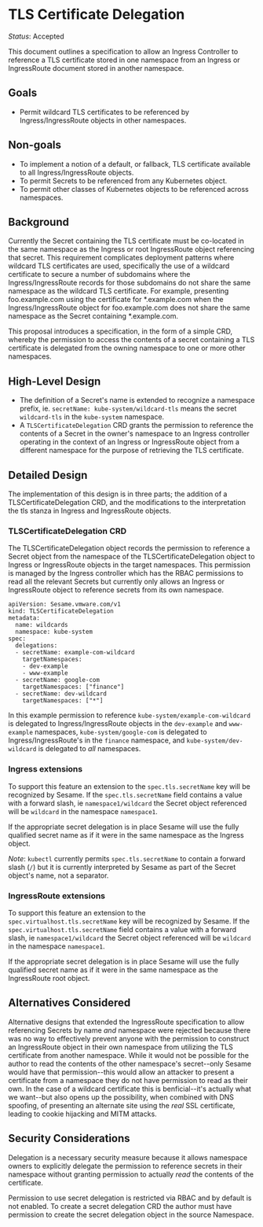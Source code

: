 # TLS Certificate Delegation

_Status_: Accepted

This document outlines a specification to allow an Ingress Controller to reference a TLS certificate stored in one namespace from an Ingress or IngressRoute document stored in another namespace.

## Goals

- Permit wildcard TLS certificates to be referenced by Ingress/IngressRoute objects in other namespaces.

## Non-goals

- To implement a notion of a default, or fallback, TLS certificate available to all Ingress/IngressRoute objects.
- To permit Secrets to be referenced from any Kubernetes object.
- To permit other classes of Kubernetes objects to be referenced across namespaces.

## Background

Currently the Secret containing the TLS certificate must be co-located in the same namespace as the Ingress or root IngressRoute object referencing that secret.
This requirement complicates deployment patterns where wildcard TLS certificates are used, specifically the use of a wildcard certificate to secure a number of subdomains where the Ingress/IngressRoute records for those subdomains do not share the same namespace as the wildcard TLS certificate.
For example, presenting foo.example.com using the certificate for \*.example.com when the Ingress/IngressRoute object for foo.example.com does not share the same namespace as the Secret containing \*.example.com.

This proposal introduces a specification, in the form of a simple CRD, whereby the permission to access the contents of a secret containing a TLS certificate is delegated from the owning namespace to one or more other namespaces.

## High-Level Design

- The definition of a Secret's name is extended to recognize a namespace prefix, ie. `secretName: kube-system/wildcard-tls` means the secret `wildcard-tls` in the `kube-system` namespace.
- A `TLSCertificateDelegation` CRD grants the permission to reference the contents of a Secret in the owner's namespace to an Ingress controller operating in the context of an Ingress or IngressRoute object from a different namespace for the purpose of retrieving the TLS certificate.

## Detailed Design

The implementation of this design is in three parts; the addition of a TLSCertificateDelegation CRD, and the modifications to the interpretation the tls stanza in Ingress and IngressRoute objects.

### TLSCertificateDelegation CRD

The TLSCertificateDelegation object records the permission to reference a Secret object from the namespace of the TLSCertificateDelegation object to Ingress or IngressRoute objects in the target namespaces.
This permission is managed by the Ingress controller which has the RBAC permissions to read all the relevant Secrets but currently only allows an Ingress or IngressRoute object to reference secrets from its own namespace.

```
apiVersion: Sesame.vmware.com/v1
kind: TLSCertificateDelegation
metadata:
  name: wildcards
  namespace: kube-system
spec:
  delegations:
  - secretName: example-com-wildcard
    targetNamespaces:
    - dev-example
    - www-example
  - secretName: google-com
    targetNamespaces: ["finance"]
  - secretName: dev-wildcard
    targetNamespaces: ["*"]
```

In this example permission to reference `kube-system/example-com-wildcard` is delegated to Ingress/IngressRoute objects in the `dev-example` and `www-example` namespaces, `kube-system/google-com` is delegated to Ingress/IngressRoute's in the `finance` namespace, and `kube-system/dev-wildcard` is delegated to _all_ namespaces.  

### Ingress extensions

To support this feature an extension to the `spec.tls.secretName` key will be recognized by Sesame.
If the `spec.tls.secretName` field contains a value with a forward slash, ie `namespace1/wildcard` the Secret object referenced will be `wildcard` in the namespace `namespace1`.

If the appropriate secret delegation is in place Sesame will use the fully qualified secret name as if it were in the same namespace as the Ingress object.

_Note_: `kubectl` currently permits `spec.tls.secretName` to contain a forward slash (`/`) but it is currently interpreted by Sesame as part of the Secret object's name, not a separator.

### IngressRoute extensions

To support this feature an extension to the `spec.virtualhost.tls.secretName` key will be recognized by Sesame.
If the `spec.virtualhost.tls.secretName` field contains a value with a forward slash, ie `namespace1/wildcard` the Secret object referenced will be `wildcard` in the namespace `namespace1`.

If the appropriate secret delegation is in place Sesame will use the fully qualified secret name as if it were in the same namespace as the IngressRoute root object.

## Alternatives Considered

Alternative designs that extended the IngressRoute specification to allow referencing Secrets by name _and_ namespace were rejected because there was no way to effectively prevent anyone with the permission to construct an IngressRoute object in their own namespace from utilizing the TLS certificate from another namespace.
While it would not be possible for the author to read the contents of the other namespace's secret--only Sesame would have that permission--this would allow an attacker to present a certificate from a namespace they do not have permission to read as their own.
In the case of a wildcard certificate this is benficial--it's actually what we want--but also opens up the possibility, when combined with DNS spoofing, of presenting an alternate site using the _real_ SSL certificate, leading to cookie hijacking and MITM attacks.
	
## Security Considerations

Delegation is a necessary security measure because it allows namespace owners to explicitly delegate the permission to reference secrets in their namespace without granting permission to actually _read_ the contents of the certificate.

Permission to use secret delegation is restricted via RBAC and by default is not enabled.
To create a secret delegation CRD the author must have permission to create the secret delegation object in the source Namespace.
